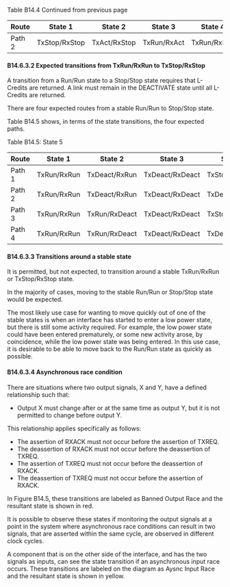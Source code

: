 Table B14.4 Continued from previous page

| Route  | State 1       | State 2      | State 3     | State 4     |
|--------|---------------|--------------|-------------|-------------|
| Path 2 | TxStop/RxStop | TxAct/RxStop | TxRun/RxAct | TxRun/RxRun |

#### B14.6.3.2 Expected transitions from TxRun/RxRun to TxStop/RxStop

A transition from a Run/Run state to a Stop/Stop state requires that L-Credits are returned. A link must remain in the DEACTIVATE state until all L-Credits are returned.

There are four expected routes from a stable Run/Run to Stop/Stop state.

Table B14.5 shows, in terms of the state transitions, the four expected paths.

Table B14.5: State 5

| Route  | State 1     | State 2       | State 3         | State 4        | State 5       |
|--------|-------------|---------------|-----------------|----------------|---------------|
| Path 1 | TxRun/RxRun | TxDeact/RxRun | TxDeact/RxDeact | TxStop/RxDeact | TxStop/RxStop |
| Path 2 | TxRun/RxRun | TxDeact/RxRun | TxDeact/RxDeact | TxDeact/RxStop | TxStop/RxStop |
| Path 3 | TxRun/RxRun | TxRun/RxDeact | TxDeact/RxDeact | TxStop/RxDeact | TxStop/RxStop |
| Path 4 | TxRun/RxRun | TxRun/RxDeact | TxDeact/RxDeact | TxDeact/RxStop | TxStop/RxStop |

#### B14.6.3.3 Transitions around a stable state

It is permitted, but not expected, to transition around a stable TxRun/RxRun or TxStop/RxStop state.

In the majority of cases, moving to the stable Run/Run or Stop/Stop state would be expected.

The most likely use case for wanting to move quickly out of one of the stable states is when an interface has started to enter a low power state, but there is still some activity required. For example, the low power state could have been entered prematurely, or some new activity arose, by coincidence, while the low power state was being entered. In this use case, it is desirable to be able to move back to the Run/Run state as quickly as possible.

#### B14.6.3.4 Asynchronous race condition

There are situations where two output signals, X and Y, have a defined relationship such that:

- Output X must change after or at the same time as output Y, but it is not permitted to change before output Y.

This relationship applies specifically as follows:

- The assertion of RXACK must not occur before the assertion of TXREQ.
- The deassertion of RXACK must not occur before the deassertion of TXREQ.
- The assertion of TXREQ must not occur before the deassertion of RXACK.
- The deassertion of TXREQ must not occur before the assertion of RXACK.

In Figure B14.5, these transitions are labeled as Banned Output Race and the resultant state is shown in red.

It is possible to observe these states if monitoring the output signals at a point in the system where asynchronous race conditions can result in two signals, that are asserted within the same cycle, are observed in different clock cycles.

A component that is on the other side of the interface, and has the two signals as inputs, can see the state transition if an asynchronous input race occurs. These transitions are labeled on the diagram as Aysnc Input Race and the resultant state is shown in yellow.